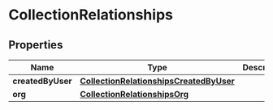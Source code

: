 

# CollectionRelationships


## Properties

| Name | Type | Description | Notes |
|------------ | ------------- | ------------- | -------------|
|**createdByUser** | [**CollectionRelationshipsCreatedByUser**](CollectionRelationshipsCreatedByUser.md) |  |  |
|**org** | [**CollectionRelationshipsOrg**](CollectionRelationshipsOrg.md) |  |  |



